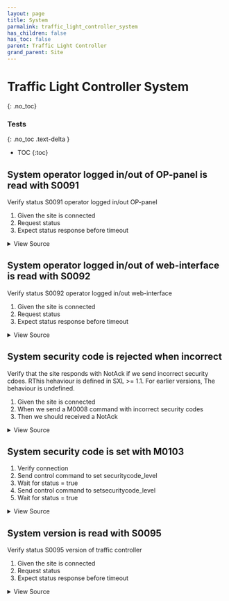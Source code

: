 ```yaml
---
layout: page
title: System
parmalink: traffic_light_controller_system
has_children: false
has_toc: false
parent: Traffic Light Controller
grand_parent: Site
---
```


# Traffic Light Controller System
{: .no_toc}



### Tests
{: .no_toc .text-delta }

- TOC
{:toc}

## System operator logged in/out of OP-panel is read with S0091

Verify status S0091 operator logged in/out OP-panel

1. Given the site is connected
2. Request status
3. Expect status response before timeout

<details markdown="block">
  <summary>
     View Source
  </summary>
```ruby
Validator::Site.connected do |task,supervisor,site|
  if RSMP::Proxy.version_meets_requirement?( site.sxl_version, '>=1.1' )
    status_list = { S0091: [:user] }
  else
    status_list = { S0091: [:user, :status] }
  end
  request_status_and_confirm site, "operator logged in/out OP-panel", status_list
end
```
</details>




## System operator logged in/out of web-interface is read with S0092

Verify status S0092 operator logged in/out web-interface

1. Given the site is connected
2. Request status
3. Expect status response before timeout

<details markdown="block">
  <summary>
     View Source
  </summary>
```ruby
Validator::Site.connected do |task,supervisor,site|
  if RSMP::Proxy.version_meets_requirement?( site.sxl_version, '>=1.1' )
    status_list = { S0092: [:user] }
  else
    status_list = { S0092: [:user, :status] }
  end
  request_status_and_confirm site, "operator logged in/out web-interface", status_list
end
```
</details>




## System security code is rejected when incorrect

Verify that the site responds with NotAck if we send incorrect security cdoes.
RThis hehaviour is defined in SXL >= 1.1. For earlier versions,
The behaviour is undefined.
1. Given the site is connected
2. When we send a M0008 command with incorrect security codes
3. Then we should received a NotAck

<details markdown="block">
  <summary>
     View Source
  </summary>
```ruby
Validator::Site.connected do |task,supervisor,site|
  prepare task, site
  expect { wrong_security_code }.to raise_error(RSMP::MessageRejected)
end
```
</details>




## System security code is set with M0103

1. Verify connection
2. Send control command to set securitycode_level
3. Wait for status = true
4. Send control command to setsecuritycode_level
5. Wait for status = true

<details markdown="block">
  <summary>
     View Source
  </summary>
```ruby
Validator::Site.connected do |task,supervisor,site|
  prepare task, site
  set_security_code 1
  set_security_code 2
end
```
</details>




## System version is read with S0095 

Verify status S0095 version of traffic controller

1. Given the site is connected
2. Request status
3. Expect status response before timeout

<details markdown="block">
  <summary>
     View Source
  </summary>
```ruby
Validator::Site.connected do |task,supervisor,site|
  request_status_and_confirm site, "version of traffic controller",
  { S0095: [:status] }
end
```
</details>


